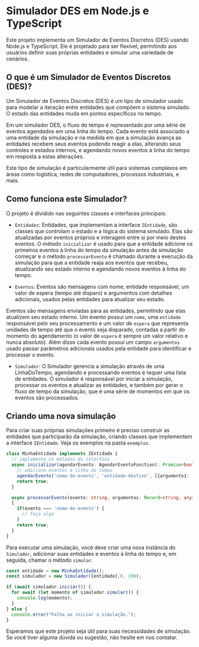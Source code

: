 # Simulador DES em Node.js e TypeScript

Este projeto implementa um Simulador de Eventos Discretos (DES) usando Node.js e TypeScript. Ele é projetado para ser flexível, permitindo aos usuários definir suas próprias entidades e simular uma variedade de cenários.

## O que é um Simulador de Eventos Discretos (DES)?

Um Simulador de Eventos Discretos (DES) é um tipo de simulador usado para modelar a iteração entre entidades que compõem o sistema simulado. O estado das entidades muda em pontos específicos no tempo. 

Em um simulador DES, o fluxo do tempo é representado por uma série de eventos agendados em uma linha do tempo. Cada evento está associado a uma entidade da simulação e na medida em que a simulação avança as entidades recebem seus eventos podendo reagir a elas, alterando seus controles e estados internos, e agendando novos eventos à linha do tempo em resposta a estas alterações. 

Este tipo de simulação é particularmente útil para sistemas complexos em áreas como logística, redes de computadores, processos industriais, e mais.

## Como funciona este Simulador?

O projeto é dividido nas seguintes classes e interfaces principais:

- `Entidades`: Entidades, que implementam a interface `IEntidade`, são classes que controlam o estado e a lógica do sistema simulado. Elas são atualizadas por eventos próprios e interagem entre si por meio destes eventos. O método `inicializar` é usado para que a entidade adicione os primeiros eventos à linha do tempo da simulação antes da simulação começar e o método `processarEvento` é chamado durante a execução da simulação para que a entidade reaja aos eventos que recebeu, atualizando seu estado interno e agendando novos eventos à linha do tempo.

- `Eventos`: Eventos são mensagens com nome, entidade responsável, um valor de espera (tempo até disparo) e argumentos com detalhes adicionais, usados pelas entidades para atualizar seu estado.

Eventos são mensagens enviadas para as entidades, permitindo que elas atualizem seu estado interno. Um evento possui um `nome`, uma `entidade` responsável pelo seu processamento e um valor de `espera` que representa unidades de tempo até que o evento seja disparado, contadas a partir do momento do agendamento (o valor de `espera` é sempre um valor relativo e nunca absoluto). Além disso cada evento possui um campo `argumentos` usado passar parâmetros adicionais usados pela entidade para identificar e processar o evento.

- `Simulador`: O Simulador gerencia a simulação através de uma LinhaDoTempo, agendando e processando eventos e requer uma lista de entidades. O simulador é responsável por iniciar a simulação, processar os eventos e atualizar as entidades, e também por gerar o fluxo de tempo da simulação, que é uma série de momentos em que os eventos são processados.

## Criando uma nova simulação

Para criar suas próprias simulações primeiro é preciso construir as entidades que participarão da simulação, criando classes que implementem a interface `IEntidade`. Veja os exemplos na pasta `exemplos`.

```typescript
class MinhaEntidade implements IEntidade {
  // implemente os métodos da interface
  async inicializar(agendarEvento: AgendarEventoFunction): Promise<boolean> {
    // adicione eventos à linha do tempo
    agendarEvento('nome-do-evento', 'entidade-destino', [{argumento1: 'valor'},{argumento2: 30}], 10);
    return true;
  }

  async processarEvento(evento: string, argumentos: Record<string, any>[], momentoAtual: number, agendarEvento: AgendarEventoFunction): Promise<boolean>;
  {
    if(evento === 'nome-do-evento') {
      // faça algo
    }
    return true;
  }
}
```

Para executar uma simulação, você deve criar uma nova instância do `Simulador`, adicionar suas entidades e eventos à linha do tempo e, em seguida, chamar o método `simular`.

```typescript
const entidade = new MinhaEntidade();
const simulador = new Simulador([entidade],0, 100);

if (await simulador.iniciar()) {
  for await (let momento of simulador.simular()) {
    console.log(momento);
  }
} else {
  console.error("Falha ao iniciar a simulação.");
}
```

Esperamos que este projeto seja útil para suas necessidades de simulação. Se você tiver alguma dúvida ou sugestão, não hesite em nos contatar.